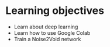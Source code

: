 # Learning objectives

- Learn about deep learning
- Learn how to use Google Colab
- Train a Noise2Void network
